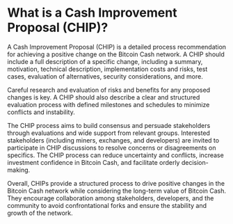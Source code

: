# What is a Cash Improvement Proposal (CHIP)?


A Cash Improvement Proposal (CHIP) is a detailed process recommendation for achieving a positive change on the Bitcoin Cash network. A CHIP should include a full description of a specific change, including a summary, motivation, technical description, implementation costs and risks, test cases, evaluation of alternatives, security considerations, and more.

Careful research and evaluation of risks and benefits for any proposed changes is key. A CHIP should also describe a clear and structured evaluation process with defined milestones and schedules to minimize conflicts and instability.

The CHIP process aims to build consensus and persuade stakeholders through evaluations and wide support from relevant groups. Interested stakeholders (including miners, exchanges, and developers) are invited to participate in CHIP discussions to resolve concerns or disagreements on specifics. The CHIP process can reduce uncertainty and conflicts, increase investment confidence in Bitcoin Cash, and facilitate orderly decision-making.

Overall, CHIPs provide a structured process to drive positive changes in the Bitcoin Cash network while considering the long-term value of Bitcoin Cash. They encourage collaboration among stakeholders, developers, and the community to avoid confrontational forks and ensure the stability and growth of the network.